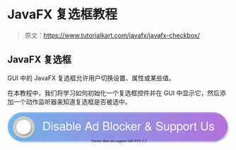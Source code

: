 # JavaFX 复选框教程

> 原文：<https://www.tutorialkart.com/javafx/javafx-checkbox/>

## JavaFX 复选框

GUI 中的 JavaFX 复选框允许用户切换设置、属性或某些值。

在本教程中，我们将学习如何初始化一个复选框控件并在 GUI 中显示它，然后添加一个动作监听器来知道复选框是否被选中。

[![](img/925da31b32d6bc3827932f6c8afb11bb.png)](https://www.tutorialkart.com/)